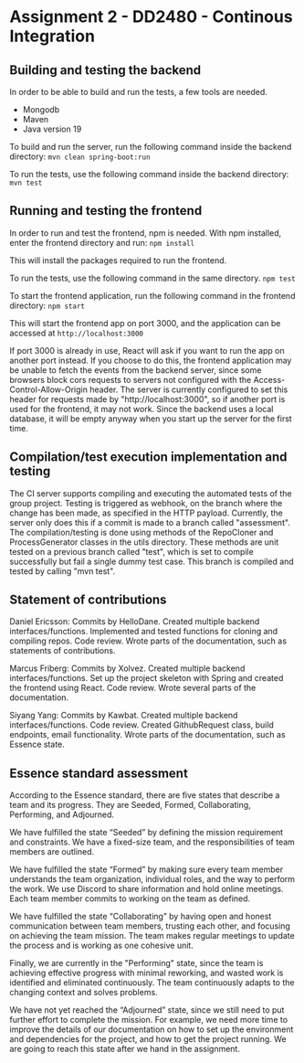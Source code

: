 # Assignment 2 - DD2480 - Continous Integration

## Building and testing the backend

In order to be able to build and run the tests, a few tools are needed.

- Mongodb
- Maven
- Java version 19

To build and run the server, run the following command inside the backend directory:
`mvn clean spring-boot:run`

To run the tests, use the following command inside the backend directory:
`mvn test`

## Running and testing the frontend

In order to run and test the frontend, npm is needed. With npm installed, enter the frontend directory and run:
`npm install`

This will install the packages required to run the frontend.

To run the tests, use the following command in the same directory.
`npm test`

To start the frontend application, run the following command in the frontend directory:
`npm start`

This will start the frontend app on port 3000, and the application can be accessed at
`http://localhost:3000`

If port 3000 is already in use, React will ask if you want to run the app on another port instead. If you choose to do this, the frontend application may be unable to fetch the events from the backend server, since some browsers block cors requests to servers not configured with the Access-Control-Allow-Origin header. The server is currently configured to set this header for requests made by "http://localhost:3000", so if another port is used for the frontend, it may not work. Since the backend uses a local database, it will be empty anyway when you start up the server for the first time.

## Compilation/test execution implementation and testing
The CI server supports compiling and executing the automated tests of the group project. Testing is triggered as webhook, on the branch where the change has been made, as specified in the HTTP payload. Currently, the server only does this if a commit is made to a branch called "assessment". The compilation/testing is done using methods of the RepoCloner and ProcessGenerator classes in the utils directory. These methods are unit tested on a previous branch called "test", which is set to compile successfully but fail a single dummy test case. This branch is compiled and tested by calling "mvn test".
 
## Statement of contributions
Daniel Ericsson: Commits by HelloDane. Created multiple backend interfaces/functions. Implemented and tested functions for cloning and compiling repos. Code review. Wrote parts of the documentation, such as statements of contributions.

Marcus Friberg: Commits by Xolvez. Created multiple backend interfaces/functions. Set up the project skeleton with Spring and created the frontend using React. Code review. Wrote several parts of the documentation.

Siyang Yang: Commits by Kawbat. Created multiple backend interfaces/functions. Code review. Created GithubRequest class, build endpoints, email functionality. Wrote parts of the documentation, such as Essence state.

## Essence standard assessment
According to the Essence standard, there are five states that describe a team and its progress. They are Seeded, Formed, Collaborating, Performing, and Adjourned.

We have fulfilled the state “Seeded” by defining the mission requirement and constraints. We have a fixed-size team, and the responsibilities of team members are outlined.

We have fulfilled the state “Formed” by making sure every team member understands the team organization, individual roles, and the way to perform the work. We use Discord to share information and hold online meetings. Each team member commits to working on the team as defined.

We have fulfilled the state “Collaborating” by having open and honest communication between team members, trusting each other, and focusing on achieving the team mission. The team makes regular meetings to update the process and is working as one cohesive unit.

Finally, we are currently in the "Performing" state, since the team is achieving effective progress with minimal reworking, and wasted work is identified and eliminated continuously. The team continuously adapts to the changing context and solves problems.

We have not yet reached the “Adjourned” state, since we still need to put further effort to complete the mission. For example, we need more time to improve the details of our documentation on how to set up the environment and dependencies for the project, and how to get the project running. We are going to reach this state after we hand in the assignment.
